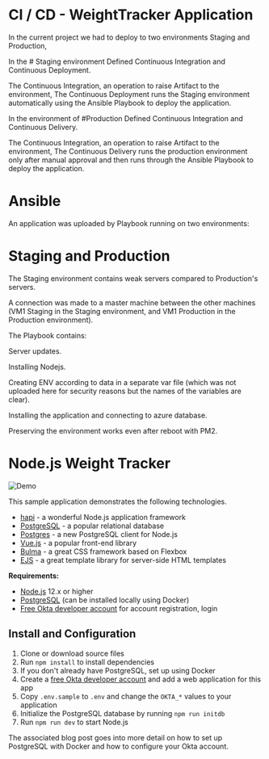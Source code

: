 # CI / CD - WeightTracker Application

In the current project we had to deploy to two environments
Staging and Production,

In the # Staging environment
Defined Continuous Integration and Continuous Deployment.

The Continuous Integration, an operation to raise Artifact to the environment,
The Continuous Deployment runs the Staging environment automatically using the Ansible Playbook to deploy the application.

In the environment of #Production
Defined Continuous Integration and Continuous Delivery.

The Continuous Integration, an operation to raise Artifact to the environment,
The Continuous Delivery runs the production environment only after manual approval and then runs through the Ansible Playbook to deploy the application.

# Ansible

An application was uploaded by Playbook running on two environments:
# Staging and Production

The Staging environment contains weak servers compared to Production's servers.

A connection was made to a master machine between the other machines (VM1 Staging in the Staging environment, and VM1 Production in the Production environment).

The Playbook contains:

Server updates.

Installing Nodejs.

Creating ENV according to data in a separate var file (which was not uploaded here for security reasons but the names of the variables are clear).

Installing the application and connecting to azure database.

Preserving the environment works even after reboot with PM2.



# Node.js Weight Tracker

![Demo](docs/build-weight-tracker-app-demo.gif)

This sample application demonstrates the following technologies.

* [hapi](https://hapi.dev) - a wonderful Node.js application framework
* [PostgreSQL](https://www.postgresql.org/) - a popular relational database
* [Postgres](https://github.com/porsager/postgres) - a new PostgreSQL client for Node.js
* [Vue.js](https://vuejs.org/) - a popular front-end library
* [Bulma](https://bulma.io/) - a great CSS framework based on Flexbox
* [EJS](https://ejs.co/) - a great template library for server-side HTML templates

**Requirements:**

* [Node.js](https://nodejs.org/) 12.x or higher
* [PostgreSQL](https://www.postgresql.org/) (can be installed locally using Docker)
* [Free Okta developer account](https://developer.okta.com/) for account registration, login

## Install and Configuration

1. Clone or download source files
1. Run `npm install` to install dependencies
1. If you don't already have PostgreSQL, set up using Docker
1. Create a [free Okta developer account](https://developer.okta.com/) and add a web application for this app
1. Copy `.env.sample` to `.env` and change the `OKTA_*` values to your application
1. Initialize the PostgreSQL database by running `npm run initdb`
1. Run `npm run dev` to start Node.js

The associated blog post goes into more detail on how to set up PostgreSQL with Docker and how to configure your Okta account.
